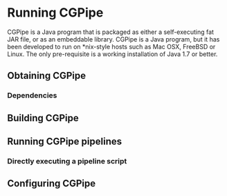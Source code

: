 
# Running CGPipe

CGPipe is a Java program that is packaged as either a self-executing fat JAR file, or as an embeddable library. CGPipe is a Java program, but it has been developed to run on *nix-style hosts such as Mac OSX, FreeBSD or Linux. The only pre-requisite is a working installation of Java 1.7 or better.


## Obtaining CGPipe

### Dependencies

## Building CGPipe

## Running CGPipe pipelines

### Directly executing a pipeline script

## Configuring CGPipe

